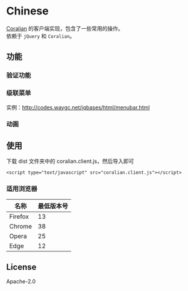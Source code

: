 # Chinese
[Coralian]("http://codes.waygc.net/project/?coralian) 的客户端实现，包含了一些常用的操作。  
依赖于 `jQuery` 和 `Coralian`。

## 功能

### 验证功能

### 级联菜单
实例：http://codes.waygc.net/jqbases/html/menubar.html

### 动画

## 使用

下载 dist 文件夹中的 coralian.client.js，然后导入即可
```
<script type="text/javascript" src="coralian.client.js"></script>
```
### 适用浏览器

| 名称 | 最低版本号 |
| --- | --- |
| Firefox | 13 |
| Chrome | 38 |
| Opera | 25 |
| Edge | 12 |

## License
Apache-2.0
